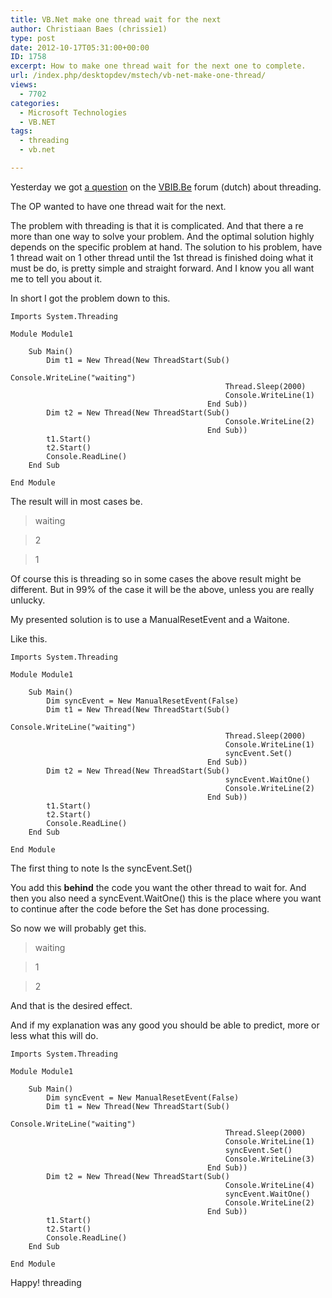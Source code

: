 ```yaml
---
title: VB.Net make one thread wait for the next
author: Christiaan Baes (chrissie1)
type: post
date: 2012-10-17T05:31:00+00:00
ID: 1758
excerpt: How to make one thread wait for the next one to complete.
url: /index.php/desktopdev/mstech/vb-net-make-one-thread/
views:
  - 7702
categories:
  - Microsoft Technologies
  - VB.NET
tags:
  - threading
  - vb.net

---
```

Yesterday we got [a question][1] on the [VBIB.Be][2] forum (dutch) about threading.

The OP wanted to have one thread wait for the next.

The problem with threading is that it is complicated. And that there a re more than one way to solve your problem. And the optimal solution highly depends on the specific problem at hand. The solution to his problem, have 1 thread wait on 1 other thread until the 1st thread is finished doing what it must be do, is pretty simple and straight forward. And I know you all want me to tell you about it.

In short I got the problem down to this.

```
Imports System.Threading

Module Module1

	Sub Main()
		Dim t1 = New Thread(New ThreadStart(Sub()
												Console.WriteLine("waiting")
												Thread.Sleep(2000)
												Console.WriteLine(1)
											End Sub))
		Dim t2 = New Thread(New ThreadStart(Sub()
												Console.WriteLine(2)
											End Sub))
		t1.Start()
		t2.Start()
		Console.ReadLine()
	End Sub

End Module

```
The result will in most cases be.

> waiting
  
> 2
  
> 1 

Of course this is threading so in some cases the above result might be different. But in 99% of the case it will be the above, unless you are really unlucky.

My presented solution is to use a ManualResetEvent and a Waitone.

Like this.

```vbnet
Imports System.Threading

Module Module1

	Sub Main()
		Dim syncEvent = New ManualResetEvent(False)
		Dim t1 = New Thread(New ThreadStart(Sub()
												Console.WriteLine("waiting")
												Thread.Sleep(2000)
												Console.WriteLine(1)
												syncEvent.Set()
											End Sub))
		Dim t2 = New Thread(New ThreadStart(Sub()
												syncEvent.WaitOne()
												Console.WriteLine(2)
											End Sub))
		t1.Start()
		t2.Start()
		Console.ReadLine()
	End Sub

End Module

```
The first thing to note Is the syncEvent.Set()

You add this **behind** the code you want the other thread to wait for. And then you also need a syncEvent.WaitOne() this is the place where you want to continue after the code before the Set has done processing.

So now we will probably get this.

> waiting
  
> 1
  
> 2 

And that is the desired effect.

And if my explanation was any good you should be able to predict, more or less what this will do.

```vbnet
Imports System.Threading

Module Module1

	Sub Main()
		Dim syncEvent = New ManualResetEvent(False)
		Dim t1 = New Thread(New ThreadStart(Sub()
												Console.WriteLine("waiting")
												Thread.Sleep(2000)
												Console.WriteLine(1)
												syncEvent.Set()
												Console.WriteLine(3)
											End Sub))
		Dim t2 = New Thread(New ThreadStart(Sub()
												Console.WriteLine(4)
												syncEvent.WaitOne()
												Console.WriteLine(2)
											End Sub))
		t1.Start()
		t2.Start()
		Console.ReadLine()
	End Sub

End Module

```
Happy! threading

 [1]: http://www.vbib.be/index.php?/topic/11615-threading
 [2]: http://www.vbib.be